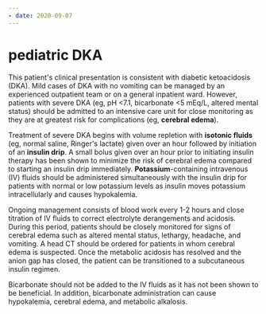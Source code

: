 ```yaml
---
- date: 2020-09-07
---
```


# pediatric DKA

<!-- DKA in pediatric management -->

This patient's clinical presentation is consistent with diabetic ketoacidosis (DKA).  Mild cases of DKA with no vomiting can be managed by an experienced outpatient team or on a general inpatient ward.  However, patients with severe DKA (eg, pH <7.1, bicarbonate <5 mEq/L, altered mental status) should be admitted to an intensive care unit for close monitoring as they are at greatest risk for complications (eg, **cerebral edema**).

Treatment of severe DKA begins with volume repletion with **isotonic fluids** (eg, normal saline, Ringer's lactate) given over an hour followed by initiation of an **insulin drip**.  A small bolus given over an hour prior to initiating insulin therapy has been shown to minimize the risk of cerebral edema compared to starting an insulin drip immediately.  **Potassium**-containing intravenous (IV) fluids should be administered simultaneously with the insulin drip for patients with normal or low potassium levels as insulin moves potassium intracellularly and causes hypokalemia.

Ongoing management consists of blood work every 1-2 hours and close titration of IV fluids to correct electrolyte derangements and acidosis.  During this period, patients should be closely monitored for signs of cerebral edema such as altered mental status, lethargy, headache, and vomiting.  A head CT should be ordered for patients in whom cerebral edema is suspected.  Once the metabolic acidosis has resolved and the anion gap has closed, the patient can be transitioned to a subcutaneous insulin regimen.

Bicarbonate should not be added to the IV fluids as it has not been shown to be beneficial.  In addition, bicarbonate administration can cause hypokalemia, cerebral edema, and metabolic alkalosis.
